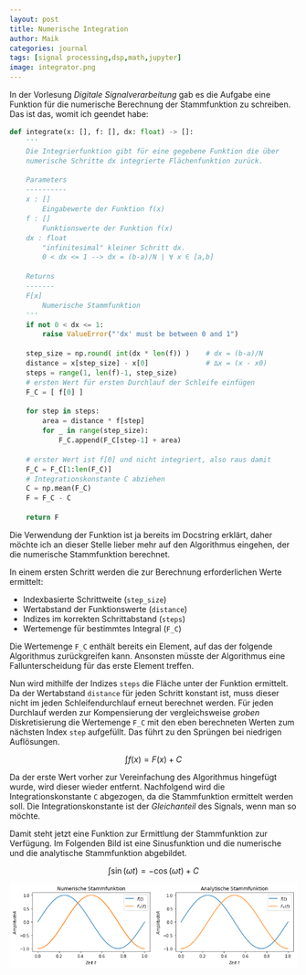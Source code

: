 ```yaml
---
layout: post
title: Numerische Integration
author: Maik
categories: journal
tags: [signal processing,dsp,math,jupyter]
image: integrator.png
---
```


In der Vorlesung *Digitale Signalverarbeitung* gab es die Aufgabe eine Funktion für die numerische Berechnung der Stammfunktion zu schreiben. Das ist das, womit ich geendet habe:

```python
def integrate(x: [], f: [], dx: float) -> []:
    '''
    Die Integrierfunktion gibt für eine gegebene Funktion die über 
    numerische Schritte dx integrierte Flächenfunktion zurück.
    
    Parameters
    ----------
    x : []
        Eingabewerte der Funktion f(x)
    f : []
        Funktionswerte der Funktion f(x)
    dx : float
        "infinitesimal" kleiner Schritt dx. 
        0 < dx <= 1 --> dx = (b-a)/N | ∀ x ∈ [a,b]
    
    Returns
    -------
    F[x]
        Numerische Stammfunktion
    '''
    if not 0 < dx <= 1:
        raise ValueError("'dx' must be between 0 and 1")
    
    step_size = np.round( int(dx * len(f)) )    # dx = (b-a)/N
    distance = x[step_size] - x[0]              # ∆x = (x - x0)
    steps = range(1, len(f)-1, step_size)
    # ersten Wert für ersten Durchlauf der Schleife einfügen
    F_C = [ f[0] ]
    
    for step in steps:
        area = distance * f[step]
        for _ in range(step_size):
            F_C.append(F_C[step-1] + area)
        
    # erster Wert ist f[0] und nicht integriert, also raus damit
    F_C = F_C[1:len(F_C)]
    # Integrationskonstante C abziehen
    C = np.mean(F_C)
    F = F_C - C
        
    return F
```

Die Verwendung der Funktion ist ja bereits im Docstring erklärt, daher möchte ich an dieser Stelle lieber mehr auf den Algorithmus eingehen, der die numerische Stammfunktion berechnet. 

In einem ersten Schritt werden die zur Berechnung erforderlichen Werte ermittelt:

* Indexbasierte Schrittweite (`step_size`)
* Wertabstand der Funktionswerte (`distance`)
* Indizes im korrekten Schrittabstand (`steps`)
* Wertemenge für bestimmtes Integral  (`F_C`)

Die Wertemenge `F_C` enthält bereits ein Element, auf das der folgende Algorithmus zurückgreifen kann. Ansonsten müsste der Algorithmus eine Fallunterscheidung für das erste Element treffen. 

Nun wird mithilfe der Indizes `steps` die Fläche unter der Funktion ermittelt. Da der Wertabstand `distance` für jeden Schritt konstant ist, muss dieser nicht im jeden Schleifendurchlauf erneut berechnet werden. Für jeden Durchlauf werden zur Kompensierung der vergleichsweise *groben* Diskretisierung die Wertemenge `F_C` mit den eben berechneten Werten zum nächsten Index `step` aufgefüllt. Das führt zu den Sprüngen bei niedrigen Auflösungen. 

$$
\int f(x) = F(x) + C
$$

Da der erste Wert vorher zur Vereinfachung des Algorithmus hingefügt wurde, wird dieser wieder entfernt. Nachfolgend wird die Integrationskonstante `C` abgezogen, da die Stammfunktion ermittelt werden soll. Die Integrationskonstante ist der *Gleichanteil* des Signals, wenn man so möchte. 

Damit steht jetzt eine Funktion zur Ermittlung der Stammfunktion zur Verfügung. Im Folgenden Bild ist eine Sinusfunktion und die numerische und die analytische Stammfunktion abgebildet.


$$
\int \sin(\omega t) = -\cos (\omega t) +C
$$


![Integration einer Sinusfunktion](../assets/images/integrator_sin.png)